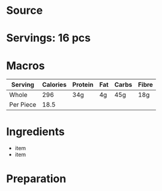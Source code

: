 # Source

 
# Servings: 16 pcs
# Macros
| Serving   | Calories | Protein | Fat | Carbs | Fibre |
|-----------|----------|---------|-----|-------|-------|
| Whole     | 296      | 34g     | 4g  | 45g   | 18g   |
| Per Piece | 18.5     |         |     |       |       |

# Ingredients
- item
- item
# Preparation